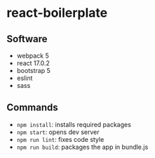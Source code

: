 # react-boilerplate

## Software

- webpack 5
- react 17.0.2
- bootstrap 5
- eslint
- sass

## Commands

- `npm install`: installs required packages
- `npm start`: opens dev server
- `npm run lint`: fixes code style
- `npm run build`: packages the app in bundle.js




